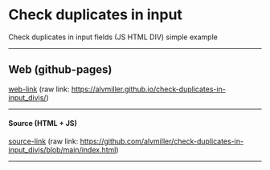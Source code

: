 # Check duplicates in input
Check duplicates in input fields (JS HTML DIV) simple example

---

## Web (github-pages)
[web-link](https://alvmiller.github.io/check-duplicates-in-input_divjs/)
(raw link: https://alvmiller.github.io/check-duplicates-in-input_divjs/)

---

#### Source (HTML + JS)
[source-link](https://github.com/alvmiller/check-duplicates-in-input_divjs/blob/main/index.html)
(raw link: https://github.com/alvmiller/check-duplicates-in-input_divjs/blob/main/index.html)

---
